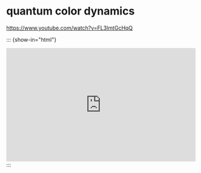 # quantum color dynamics

https://www.youtube.com/watch?v=FL3ImtGcHqQ

::: {show-in="html"}
<iframe width=500 height=300 frameborder="0" allowfullscreen src="https://www.youtube.com/embed/FL3ImtGcHqQ"></iframe>
:::
